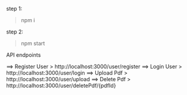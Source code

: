 step 1: 
> npm i

step 2:
> npm start

API endpoints

==> Register User > http://localhost:3000/user/register
==> Login User > http://localhost:3000/user/login
==> Upload Pdf > http://localhost:3000/user/upload
==> Delete Pdf > http://localhost:3000/user/deletePdf/{pdfId}